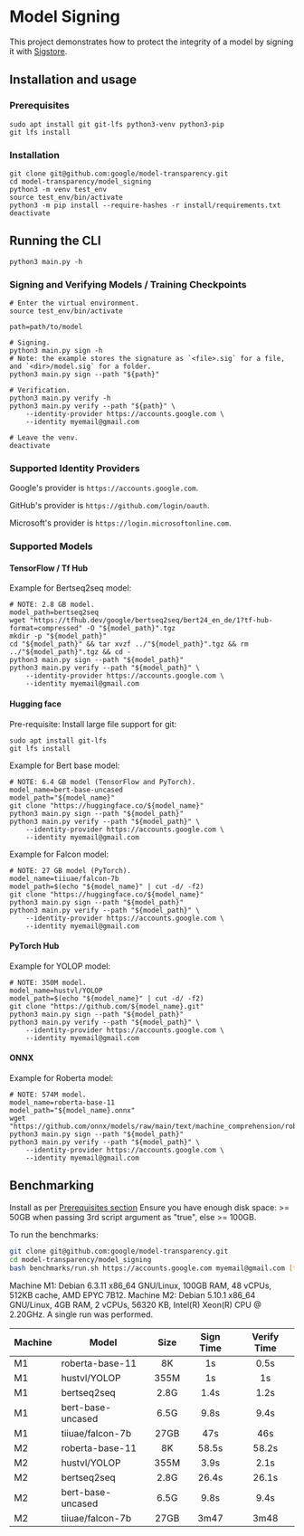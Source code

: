 # Model Signing

This project demonstrates how to protect the integrity of a model by signing it with [Sigstore](https://www.sigstore.dev/).

## Installation and usage

### Prerequisites

```shell
sudo apt install git git-lfs python3-venv python3-pip
git lfs install
```


### Installation

```shell
git clone git@github.com:google/model-transparency.git
cd model-transparency/model_signing
python3 -m venv test_env
source test_env/bin/activate
python3 -m pip install --require-hashes -r install/requirements.txt
deactivate
```

## Running the CLI

```shell
python3 main.py -h
```

### Signing and Verifying Models / Training Checkpoints

```shell
# Enter the virtual environment.
source test_env/bin/activate

path=path/to/model

# Signing.
python3 main.py sign -h
# Note: the example stores the signature as `<file>.sig` for a file, and `<dir>/model.sig` for a folder.
python3 main.py sign --path "${path}"

# Verification.
python3 main.py verify -h
python3 main.py verify --path "${path}" \
    --identity-provider https://accounts.google.com \
    --identity myemail@gmail.com

# Leave the venv.
deactivate
```

### Supported Identity Providers

Google's provider is `https://accounts.google.com`.

GitHub's provider is `https://github.com/login/oauth`.

Microsoft's provider is `https://login.microsoftonline.com`.

### Supported Models

#### TensorFlow / Tf Hub

Example for Bertseq2seq model:

```shell
# NOTE: 2.8 GB model.
model_path=bertseq2seq
wget "https://tfhub.dev/google/bertseq2seq/bert24_en_de/1?tf-hub-format=compressed" -O "${model_path}".tgz
mkdir -p "${model_path}"
cd "${model_path}" && tar xvzf ../"${model_path}".tgz && rm ../"${model_path}".tgz && cd -
python3 main.py sign --path "${model_path}"
python3 main.py verify --path "${model_path}" \
    --identity-provider https://accounts.google.com \
    --identity myemail@gmail.com
```

#### Hugging face

Pre-requisite: Install large file support for git:

```shell
sudo apt install git-lfs
git lfs install
```

Example for Bert base model:

```shell
# NOTE: 6.4 GB model (TensorFlow and PyTorch).
model_name=bert-base-uncased
model_path="${model_name}"
git clone "https://huggingface.co/${model_name}"
python3 main.py sign --path "${model_path}"
python3 main.py verify --path "${model_path}" \
    --identity-provider https://accounts.google.com \
    --identity myemail@gmail.com
```

Example for Falcon model:

```shell
# NOTE: 27 GB model (PyTorch).
model_name=tiiuae/falcon-7b
model_path=$(echo "${model_name}" | cut -d/ -f2)
git clone "https://huggingface.co/${model_name}"
python3 main.py sign --path "${model_path}"
python3 main.py verify --path "${model_path}" \
    --identity-provider https://accounts.google.com \
    --identity myemail@gmail.com
```

#### PyTorch Hub

Example for YOLOP model:

```shell
# NOTE: 350M model.
model_name=hustvl/YOLOP
model_path=$(echo "${model_name}" | cut -d/ -f2)
git clone "https://github.com/${model_name}.git"
python3 main.py sign --path "${model_path}"
python3 main.py verify --path "${model_path}" \
    --identity-provider https://accounts.google.com \
    --identity myemail@gmail.com
```

#### ONNX

Example for Roberta model:

```shell
# NOTE: 574M model.
model_name=roberta-base-11
model_path="${model_name}.onnx"
wget "https://github.com/onnx/models/raw/main/text/machine_comprehension/roberta/model/${model_name}.onnx"
python3 main.py sign --path "${model_path}"
python3 main.py verify --path "${model_path}" \
    --identity-provider https://accounts.google.com \
    --identity myemail@gmail.com
```

## Benchmarking

Install as per [Prerequisites section](#prerequisites)
Ensure you have enough disk space: >= 50GB when passing 3rd script argument as "true", else >= 100GB.

To run the benchmarks:

```bash
git clone git@github.com:google/model-transparency.git
cd model-transparency/model_signing
bash benchmarks/run.sh https://accounts.google.com myemail@gmail.com [true]
```

Machine M1: Debian 6.3.11 x86_64 GNU/Linux, 100GB RAM, 48 vCPUs, 512KB cache, AMD EPYC 7B12.
Machine M2: Debian 5.10.1 x86_64 GNU/Linux, 4GB RAM, 2 vCPUs, 56320 KB, Intel(R) Xeon(R) CPU @ 2.20GHz.
A single run was performed.

| Machine | Model   |      Size      |  Sign Time | Verify Time | 
|--------|----------|:-------------:|:------:|:------:|
| M1 | roberta-base-11 | 8K | 1s | 0.5s |
| M1 | hustvl/YOLOP | 355M |  1s | 1s |
| M1 | bertseq2seq |    2.8G   |   1.4s |  1.2s |
| M1 | bert-base-uncased |  6.5G | 9.8s | 9.4s |
| M1 | tiiuae/falcon-7b | 27GB | 47s | 46s |
| M2 | roberta-base-11 | 8K | 58.5s | 58.2s |
| M2 | hustvl/YOLOP | 355M | 3.9s | 2.1s |
| M2 | bertseq2seq |    2.8G   |   26.4s |  26.1s |
| M2 | bert-base-uncased |  6.5G | 9.8s | 9.4s |
| M2 | tiiuae/falcon-7b | 27GB | 3m47 | 3m48 |



